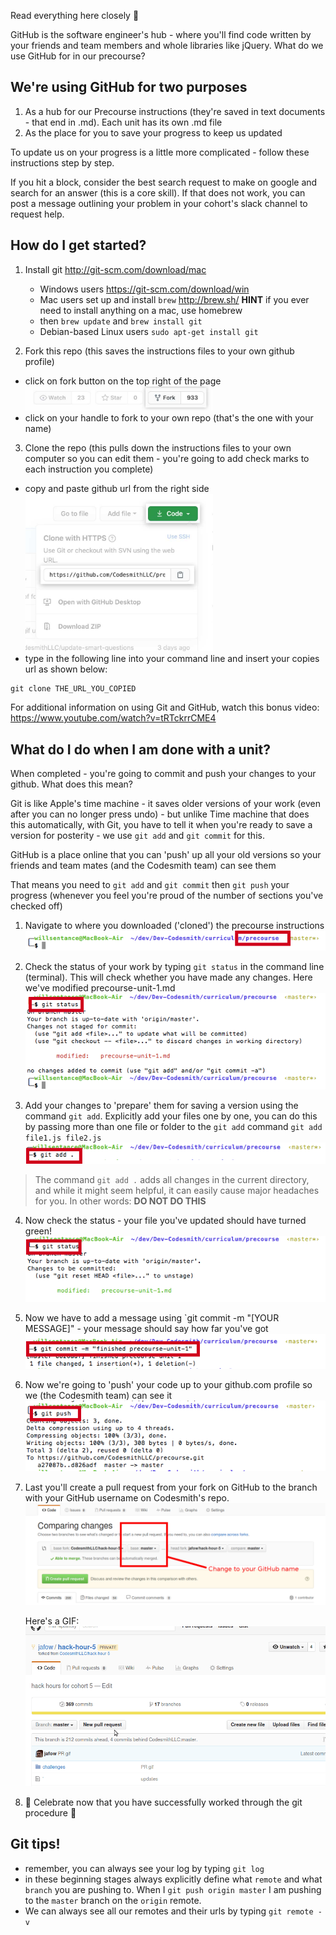 Read everything here closely :eyes:

GitHub is the software engineer's hub - where you'll find code written by your friends and team members and whole libraries like jQuery. What do we use GitHub for in our precourse?

## We're using GitHub for two purposes

1. As a hub for our Precourse instructions (they're saved in text documents - that end in .md). Each unit has its own .md file
2. As the place for you to save your progress to keep us updated

To update us on your progress is a little more complicated - follow these instructions step by step.

If you hit a block, consider the best search request to make on google and search for an answer (this is a core skill). If that does not work, you can post a message outlining your problem in your cohort's slack channel to request help.

## How do I get started?

1. Install git <http://git-scm.com/download/mac>
    - Windows users <https://git-scm.com/download/win>
    - Mac users set up and install `brew` <http://brew.sh/> **HINT** if you ever need to install anything on a mac, use homebrew
    - then `brew update` and `brew install git`
    - Debian-based Linux users `sudo apt-get install git`

2. Fork this repo (this saves the instructions files to your own github profile)

  - click on fork button on the top right of the page <br><img src="./docs/assets/images/fork-highlight.jpeg" width="300px" />
  - click on your handle to fork to your own repo (that's the one with your name)

3. Clone the repo (this pulls down the instructions files to your own computer so you can edit them - you're going to add check marks to each instruction you complete)

  - copy and paste github url from the right side <br><img src="./docs/assets/images/copy-url.jpeg" width="300px" />
  - type in the following line into your command line and insert your copies url as shown below:
  ```
  git clone THE_URL_YOU_COPIED
  ```

For additional information on using Git and GitHub, watch this bonus video: <https://www.youtube.com/watch?v=tRTckrrCME4>


## What do I do when I am done with a unit?

When completed - you're going to commit and push your changes to your github. What does this mean?

Git is like Apple's time machine - it saves older versions of your work (even after you can no longer press undo) - but unlike Time machine that does this automatically, with Git, you have to tell it when you're ready to save a version for posterity - we use `git add` and `git commit` for this.

GitHub is a place online that you can 'push' up all your old versions so your friends and team mates (and the Codesmith team) can see them

That means you need to `git add` and `git commit` then `git push` your progress (whenever you feel you're proud of the number of sections you've checked off)

1. Navigate to where you downloaded ('cloned') the precourse instructions ![](./docs/assets/images/file-location.png)

2. Check the status of your work by typing ```git status``` in the command line (terminal). This will check whether you have made any changes. Here we've modified precourse-unit-1.md ![](./docs/assets/images/git-status.png)

3. Add your changes to 'prepare' them for saving a version using the command `git add`. Explicitly add your files one by one, you can do this by passing more than one file or folder to the `git add` command `git add file1.js file2.js` ![](./docs/assets/images/git-add.png)
> The command `git add .` adds all changes in the current directory, and while it might seem helpful, it can easily cause major headaches for you. In other words: **DO NOT DO THIS**


4. Now check the status - your file you've updated should have turned green! ![](./docs/assets/images/git-status-after.png)

5. Now we have to add a message using `git commit -m "[YOUR MESSAGE]" - your message should say how far you've got ![](./docs/assets/images/git-commit.png)

6. Now we're going to 'push' your code up to your github.com profile so we (the Codesmith team) can see it ![](./docs/assets/images/git-push.png)

7. Last you'll create a pull request from your fork on GitHub to the branch with
   your GitHub username on Codesmith's repo.
   ![](./docs/assets/images/pull-request-hack-hours.png)

   Here's a GIF:
   ![](./docs/assets/images/pr-and-merge.gif)

8. :dancers: Celebrate now that you have successfully worked through the git procedure :dancers:

## Git tips!

- remember, you can always see your log by typing `git log`
- in these beginning stages always explicitly define what `remote` and what `branch` you are pushing to. When I `git push origin master` I am pushing to the `master` branch on the `origin` remote.
- We can always see all our remotes and their urls by typing `git remote -v`
